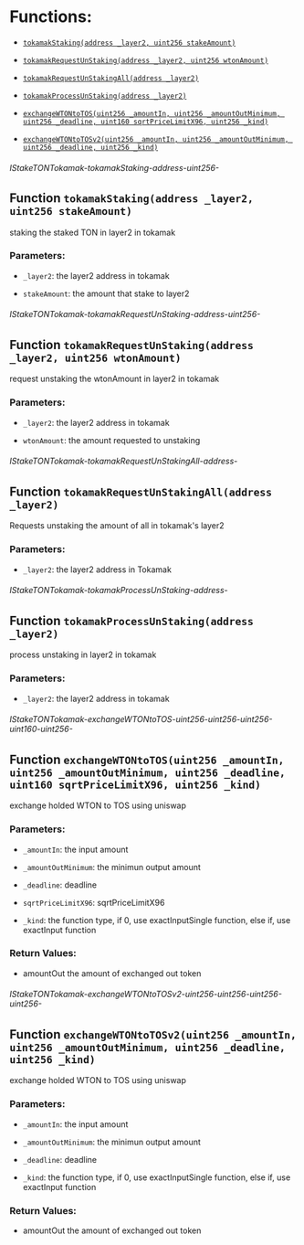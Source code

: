 # Functions:

- [`tokamakStaking(address _layer2, uint256 stakeAmount)`](#IStakeTONTokamak-tokamakStaking-address-uint256-)

- [`tokamakRequestUnStaking(address _layer2, uint256 wtonAmount)`](#IStakeTONTokamak-tokamakRequestUnStaking-address-uint256-)

- [`tokamakRequestUnStakingAll(address _layer2)`](#IStakeTONTokamak-tokamakRequestUnStakingAll-address-)

- [`tokamakProcessUnStaking(address _layer2)`](#IStakeTONTokamak-tokamakProcessUnStaking-address-)

- [`exchangeWTONtoTOS(uint256 _amountIn, uint256 _amountOutMinimum, uint256 _deadline, uint160 sqrtPriceLimitX96, uint256 _kind)`](#IStakeTONTokamak-exchangeWTONtoTOS-uint256-uint256-uint256-uint160-uint256-)

- [`exchangeWTONtoTOSv2(uint256 _amountIn, uint256 _amountOutMinimum, uint256 _deadline, uint256 _kind)`](#IStakeTONTokamak-exchangeWTONtoTOSv2-uint256-uint256-uint256-uint256-)

###### IStakeTONTokamak-tokamakStaking-address-uint256-

## Function `tokamakStaking(address _layer2, uint256 stakeAmount)`

 staking the staked TON in layer2 in tokamak

### Parameters:

- `_layer2`: the layer2 address in tokamak

- `stakeAmount`: the amount that stake to layer2

###### IStakeTONTokamak-tokamakRequestUnStaking-address-uint256-

## Function `tokamakRequestUnStaking(address _layer2, uint256 wtonAmount)`

 request unstaking the wtonAmount in layer2 in tokamak

### Parameters:

- `_layer2`: the layer2 address in tokamak

- `wtonAmount`: the amount requested to unstaking

###### IStakeTONTokamak-tokamakRequestUnStakingAll-address-

## Function `tokamakRequestUnStakingAll(address _layer2)`

Requests unstaking the amount of all  in tokamak's layer2

### Parameters:

- `_layer2`: the layer2 address in Tokamak

###### IStakeTONTokamak-tokamakProcessUnStaking-address-

## Function `tokamakProcessUnStaking(address _layer2)`

process unstaking in layer2 in tokamak

### Parameters:

- `_layer2`: the layer2 address in tokamak

###### IStakeTONTokamak-exchangeWTONtoTOS-uint256-uint256-uint256-uint160-uint256-

## Function `exchangeWTONtoTOS(uint256 _amountIn, uint256 _amountOutMinimum, uint256 _deadline, uint160 sqrtPriceLimitX96, uint256 _kind)`

exchange holded WTON to TOS using uniswap

### Parameters:

- `_amountIn`: the input amount

- `_amountOutMinimum`: the minimun output amount

- `_deadline`: deadline

- `sqrtPriceLimitX96`: sqrtPriceLimitX96

- `_kind`: the function type, if 0, use exactInputSingle function, else if, use exactInput function

### Return Values:

- amountOut the amount of exchanged out token

###### IStakeTONTokamak-exchangeWTONtoTOSv2-uint256-uint256-uint256-uint256-

## Function `exchangeWTONtoTOSv2(uint256 _amountIn, uint256 _amountOutMinimum, uint256 _deadline, uint256 _kind)`

exchange holded WTON to TOS using uniswap

### Parameters:

- `_amountIn`: the input amount

- `_amountOutMinimum`: the minimun output amount

- `_deadline`: deadline

- `_kind`: the function type, if 0, use exactInputSingle function, else if, use exactInput function

### Return Values:

- amountOut the amount of exchanged out token
